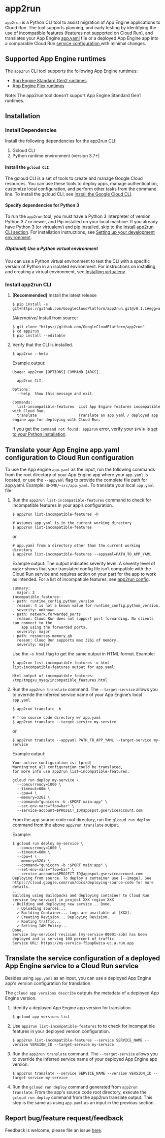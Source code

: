# app2run

`app2run` is a Python CLI tool to assist migration of App Engine applications to Cloud Run. The tool supports planning, and early testing by identifying the use of incompatible features (features not supported on Cloud Run), and translates your App Engine [app.yaml](https://cloud.google.com/appengine/docs/standard/reference/app-yaml?tab=python#top) file or a deployed App Engine app into a comparable Cloud Run [service configuration ](https://cloud.google.com/run/docs/deploying) with minimal changes.


## Supported App Engine runtimes

The `app2run` CLI tool supports the following App Engine runtimes:

*   [App Engine Standard Gen2 runtimes](https://cloud.google.com/appengine/docs/standard/runtimes)
*   [App Engine Flex runtimes](https://cloud.google.com/appengine/docs/flexible)

Note: The app2run tool doesn’t support App Engine Standard Gen1 runtimes.


## Installation

### Install Dependencies

Install the following dependencies for the app2run CLI:

1. Gcloud CLI
2. Python runtime environment (version 3.7+)

#### Install the `gcloud CLI`

The gcloud CLI is a set of tools to create and manage Google Cloud resources. You can use these tools to deploy apps, manage authentication, customize local configuration, and perform other tasks from the command line. To install the gcloud CLI, see [Install the Google Cloud CLI](https://cloud.google.com/sdk/docs/install-sdk).


#### Specify dependencies for Python 3

To run the `app2run` tool, you must have a Python 3 interpreter of version Python 3.7 or newer, and Pip installed on your local machine.
If you already have Python 3 (or virtualenv) and pip installed, skip to the [Install app2run CLI section](https://github.com/GoogleCloudPlatform/app2run#app2run_install).
For installation instructions, see [Setting up your development environment](https://cloud.google.com/appengine/docs/standard/setting-up-environment?tab=python).


##### (Optional) Use a Python virtual environment

You can use a Python virtual environment to test the CLI with a specific version of Python in an isolated environment. For instructions on installing, and creating a virtual environment, see [Installing virtualenv](https://packaging.python.org/en/latest/guides/installing-using-pip-and-virtual-environments/#installing-virtualenv).


### Install app2run CLI


1. **[Recommended]** Install the latest release

    ```
    $ pip install -e git+https://github.com/GoogleCloudPlatform/app2run.git@v0.1.1#egg=app2run
    ```

    *[Alternative]* Install from source:

    ```
    $ git clone "https://github.com/GoogleCloudPlatform/app2run"
    $ cd app2run
    $ pip install --editable
    ```

2. Verify that the CLI is installed.

    ```
    $ app2run --help

    ```
    Example output:


    ```
    Usage: app2run [OPTIONS] COMMAND [ARGS]...

      app2run CLI.

    Options:
      --help  Show this message and exit.

    Commands:
      list-incompatible-features  List App Engine features incompatible with Cloud Run.
      translate                   Translate an app.yaml / deployed app engine app for deploying with Cloud Run.

    ```

    If you get the `command not found: app2run` error, verify your `$PATH` is [set to your Python installation](https://github.com/GoogleCloudPlatform/app2run#setup_path).


## Translate your App Engine app.yaml configuration to Cloud Run configuration

To use the App engine `app.yaml` as the input, run the following commands from the root directory of your App Engine app where your `app.yaml` is located, or use the `--appyaml` flag to provide the complete file path for app.yaml. Example: `$HOME/~src/app.yaml`.
To translate your local `app.yaml` file:

1. Run the `app2run list-incompatible-features` command to check for incompatible features in your app’s configuration.

    ```
    $ app2run list-incompatible-features -h

    # Assumes app.yaml is in the current working directory
    $ app2run list-incompatible-features
    ```
    or

    ```
    # app.yaml from a directory other than the current working directory
    $ app2run list-incompatible-features --appyaml=PATH_TO_APP_YAML
    ```

    Example output:
    The output indicates severity level. A severity level of `major` shows that your translated config file isn’t compatible with the Cloud Run service and requires action on your part for the app to work as intended. For a list of incompatible features, see [app2run config](https://github.com/GoogleCloudPlatform/app2run/blob/main/app2run/config/features.yaml).

    ```
    summary:
      major: 3
    incompatible_features:
    - path: runtime_config.python_version
      reason: 4 is not a known value for runtime_config.python_version.
      severity: unknown
    - path: network.forwarded_ports
      reason: Cloud Run does not support port forwarding. No clients can connect to the
        app using the forwarded ports.
      severity: major
    - path: resources.memory_gb
      reason: Cloud Run supports max 32Gi of memory.
      severity: major
    ```

      Use the `-o html` flag to get the same output in HTML format. Example:

      ```
      $ app2run list-incompatible-features -o html
      list-incompatible-features output for app.yaml:

      Html output of incompatible features: /tmp/tmpgxu_myaq/incompatible_features.html
      ```

2. Run the `app2run translate` command. The `--target-service` allows you to override the inferred service name of your App Engine’s local `app.yaml`.

    ```
    $ app2run translate -h

    # from source code directory w/ app.yaml
    $ app2run translate --target-service my-service
    ```


    or


    ```
    $ app2run translate --appyaml PATH_TO_APP_YAML --target-service my-service
    ```


    Example output:


    ```
    Your active configuration is: [prod]
    Warning:not all configuration could be translated,
    for more info use app2run list–incompatible-features.

    gcloud run deploy my-service \
      --concurrency=1000 \
      --timeout=60m \
      --cpu=4 \
      --memory=32Gi \
      --command="gunicorn -b :$PORT main:app" \
      --set-env-vars="foo=bar" \
      --service-account=$PROJECT_ID@appspot.gserviceaccount.com
    ```


    From the app source code root directory, run the `glcoud run deploy` command from the above `app2run translate` output.

    Example:


    ```
    $ gcloud run deploy my-service \
      --concurrency=1000 \
      --timeout=60m \
      --cpu=4 \
      --memory=32Gi \
      --command="gunicorn -b :$PORT main:app" \
      --set-env-vars="foo=bar" \
      --service-account=$PROJECT_ID@appspot.gserviceaccount.com
    Deploying from source. To deploy a container use [--image]. See https://cloud.google.com/run/docs/deploying-source-code for more details.
    ...
    Building using Buildpacks and deploying container to Cloud Run service [my-service] in project XXX region XXX
    ✓ Building and deploying new service... Done.
      ✓ Uploading sources...
      ✓ Building Container... Logs are available at [XXX].
      ✓ Creating Revision... Deploying Revision.
      ✓ Routing traffic...
      ✓ Setting IAM Policy...
    Done.
    Service [my-service] revision [my-service-00001-zob] has been deployed and is serving 100 percent of traffic.
    Service URL: https://my-service-f5pup6wzca-uc.a.run.app
    ```



## Translate the service configuration of a deployed App Engine service to a Cloud Run service

Besides using `app.yaml` as an input, you can use a deployed App Engine app's version configuration for translation.

The `gcloud app versions describe` outputs the metadata of a deployed App Engine version.

1. Identify a deployed App Engine app version for translation.

    ```
    $ gcloud app versions list
    ```

2. Use `app2run list-incompatible-features` to to check for incompatible features in your deployed version configuration.

    ```
    $ app2run list-incompatible-features --service SERVICE_NAME --version VERSION_ID --target-service my-service
    ```

3. Run the `app2run translate` command. The `--target-service` allows you to override the inferred service name of your deployed App Engine app version.

    ```
    $ app2run translate --service SERVICE_NAME --version VERSION_ID --target-service my-service
    ```

4. Run the `gcloud run deploy` command generated from `app2run translate`.
From the app's source code root directory, execute the `gcloud run deploy` command from the app2run translate output. This step is the same as using `app.yaml` as an input in the previous section.


## Report bug/feature request/feedback

Feedback is welcome, please file an issue [here](https://github.com/GoogleCloudPlatform/app2run/issues).

